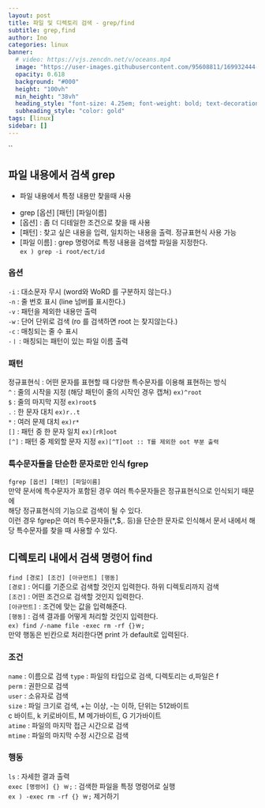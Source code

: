```yaml
---
layout: post
title: 파일 및 디렉토리 검색 - grep/find
subtitle: grep,find
author: Ino
categories: linux
banner:
  # video: https://vjs.zencdn.net/v/oceans.mp4
  image: "https://user-images.githubusercontent.com/95608811/169932444-32124c9a-4013-4864-acf7-59a3db654886.png"
  opacity: 0.618
  background: "#000"
  height: "100vh"
  min_height: "38vh"
  heading_style: "font-size: 4.25em; font-weight: bold; text-decoration: underline"
  subheading_style: "color: gold"
tags: [linux]
sidebar: []
---
```

``
## 파일 내용에서 검색 grep
- 파일 내용에서 특정 내용만 찾을때 사용
* grep [옵션] [패턴] [파일이름]
* [옵션] : 좀 더 디테일한 조건으로 찾을 때 사용
* [패턴] : 찾고 싶은 내용을 입력, 일치하는 내용을 출력. 정규표현식 사용 가능
* [파일 이름] : grep 명령어로 특정 내용을 검색할 파일을 지정한다.       
`ex ) grep -i root/ect/id`

### 옵션

`-i` : 대소문자 무시 (word와 WoRD 를 구분하지 않는다.)    
`-n` : 줄 번호 표시 (line 넘버를 표시한다.)   
`-v` : 패턴을 제외한 내용만 출력    
`-w` : 단어 단위로 검색 (ro 를 검색하면 root 는 찾지않는다.)    
`-c` : 매칭되는 줄 수 표시    
`-ㅣ` : 매칭되는 패턴이 있는 파일 이름 출력   

### 패턴
정규표현식 : 어떤 문자를 표현할 때 다양한 특수문자를 이용해 표현하는 방식       
`^` : 줄의 시작을 지정 (해당 패턴이 줄의 시작인 경우 캡쳐) `ex)^root`   
`$` : 줄의 마지막 지정  `ex)root$`    
`.` : 한 문자 대치 `ex)r..t`    
`*` : 여러 문제 대치 `ex)r*`    
`[]` : 패턴 중 한 문자 일치 `ex)[rR]oot`   
`[^]` : 패턴 중 제외할 문자 지정 `ex)[^T]oot :: T를 제외한 oot 부분 출력`   

### 특수문자들을 단순한 문자로만 인식 fgrep
`fgrep [옵션] [패턴] [파일이름]`    
만약 문서에 특수문자가 포함된 경우 여러 특수문자들은 정규표현식으로 인식되기 때문에     
해당 정규표현식의 기능으로 검색이 될 수 있다.     
이런 경우 fgrep은 여러 특수문자들(*,$,. 등)을 단순한 문자로 인식해서
문서 내에서 해당 특수문자를 찾을 때 사용할 수 있다.   

## 디렉토리 내에서 검색 명령어 find    
`find [경로] [조건] [아규먼트] [행동]`    
`[경로]` : 어디를 기준으로 검색할 것인지 입력한다.  하위 디렉토리까지 검색    
`[조건]` : 어떤 조건으로 검색할 것인지 입력한다.    
`[아규먼트]` : 조건에 맞는 값을 입력해준다.     
`[행동]` : 검색 결과를 어떻게 처리할 것인지 입력한다.     
`ex) find /-name file -exec rm -rf {}￦;`   
만약 행동은 빈칸으로 처리한다면 print 가 default로 입력된다.    

### 조건
`name` : 이름으로 검색
`type` : 파일의 타입으로 검색, 디렉토리는 d,파일은 f    
`perm` : 권한으로 검색    
`user` : 소유자로 검색    
`size` : 파일 크기로 검색, +는 이상, -는 이하, 단위는 512바이트     
c 바이트, k 키로바이트, M 메가바이트, G 기가바이트      
`atime` : 파일의 마지막 접근 시간으로 검색    
`mtime` : 파일의 마지막 수정 시간으로 검색    

### 행동
`ls` : 자세한 결과 출력   
`exec [명령어] {} ￦;` : 검색한 파일을 특정 명령어로 실행    
`ex ) -exec rm -rf {} ￦;` 제거하기    
